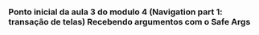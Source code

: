 ### Ponto inicial da aula 3 do modulo 4 (Navigation part 1: transação de telas) Recebendo argumentos com o Safe Args
